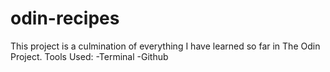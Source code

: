 # odin-recipes
This project is a culmination of everything I have learned so far in The Odin Project. Tools Used:
-Terminal
-Github